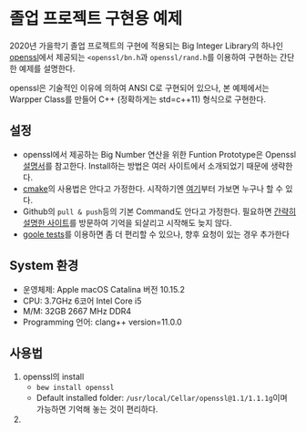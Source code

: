 # 졸업 프로젝트 구현용 예제

2020년 가을학기 졸업 프로젝트의 구현에 적용되는 Big Integer Library의 하나인 [openssl](https://www.openssl.org)에서 제공되는 `<openssl/bn.h`과 `openssl/rand.h`를 이용하여 구현하는 간단한 예제를 설명한다.

openssl은 기술적인 이유에 의하여 ANSI C로 구현되어 있으나, 본 예제에서는 Warpper Class를 만들어 C++ (정확하게는 std=c++11) 형식으로 구현한다.

## 설정
* openssl에서 제공하는 Big Number 연산을 위한 Funtion Prototype은 Openssl [설명서](https://www.openssl.org/docs/man1.0.2/man3/bn.html)를 참고한다. Install하는 방법은 여러 사이트에서 소개되었기 때문에 생략한다.
* [cmake](https://cmake.org)의 사용법은 안다고 가정한다. 시작하기엔 [여기](https://eunmink.tistory.com/6)부터 가보면 누구나 할 수 있다.
* Github의 `pull & push`등의 기본 Command도 안다고 가정한다. 필요하면 [간략히 설명한 사이트](https://medium.com/@pks2974/자주-사용하는-기초-git-명령어-정리하기-533b3689db81)를 방문하여 기억을 되살리고 시작해도 늦지 않다.
* [goole tests](https://github.com/google/googletest)를 이용하면 좀 더 편리할 수 있으나, 향후 요청이 있는 경우 추가한다

## System 환경
- 운영체제: Apple  macOS Catalina 버전 10.15.2
- CPU: 3.7GHz 6코어 Intel Core i5
- M/M: 32GB 2667 MHz DDR4
- Programming 언어: clang++ version=11.0.0

## 사용법
1. openssl의 install
    - `bew install openssl`
    - Default installed folder: `/usr/local/Cellar/openssl@1.1/1.1.1g`이며 가능하면 기억해 놓는 것이 편리하다.
2.

<!---
<span style="font-family: Courier;">brew install openssl</span>
-->
